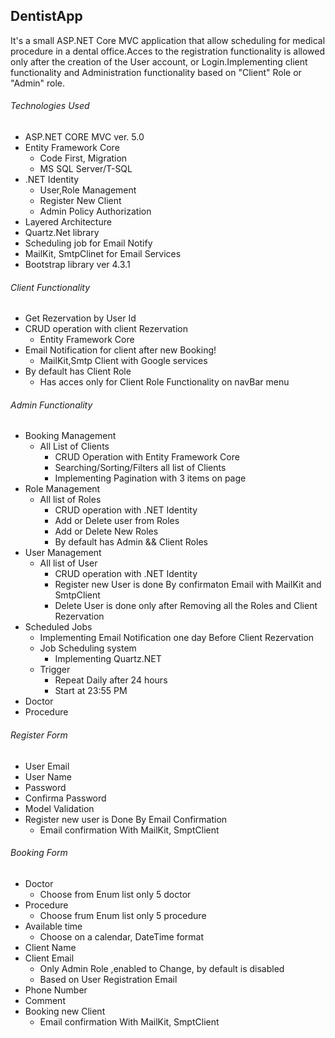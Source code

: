 ## DentistApp

It's a small ASP.NET Core MVC application that allow scheduling for medical procedure in a dental office.Acces to the registration functionality is allowed only after the creation of the User account, or Login.Implementing client functionality and Administration functionality based on "Client" Role or "Admin" role.
###### Technologies Used
- ASP.NET CORE MVC ver. 5.0
- Entity Framework Core
  - Code First, Migration
  - MS SQL Server/T-SQL
- .NET Identity
  - User,Role Management
  - Register New Client
  - Admin Policy Authorization
- Layered Architecture
- Quartz.Net library
 - Scheduling job for Email Notify
- MailKit, SmtpClinet for Email Services
- Bootstrap library ver 4.3.1
    
###### Client Functionality
- Get Rezervation by User Id
- CRUD operation with client Rezervation
  - Entity Framework Core
- Email Notification for client after new Booking!
  - MailKit,Smtp Client with Google services
- By default has Client Role
  - Has acces only for Client Role Functionality on navBar menu

###### Admin Functionality
- Booking Management
  - All List of Clients
    - CRUD Operation with Entity Framework Core
    - Searching/Sorting/Filters all list of Clients
    - Implementing Pagination with 3 items on page 
- Role Management
  - All list of Roles
     - CRUD operation with .NET Identity
     - Add or Delete user from Roles
     - Add or Delete New Roles
     - By default has Admin && Client Roles 
- User Management
  - All list of User
    - CRUD operation with .NET Identity
    - Register new User is done By confirmaton Email with MailKit and SmtpClient
    - Delete User is done only after Removing all the Roles and Client Rezervation
- Scheduled Jobs
  - Implementing Email Notification one day Before Client Rezervation
  - Job Scheduling system
    - Implementing Quartz.NET 
  - Trigger
    - Repeat Daily after 24 hours
    - Start at 23:55 PM 
- Doctor
- Procedure

###### Register Form 
- User Email
- User Name
- Password
- Confirma Password
- Model Validation
- Register new user is Done By Email Confirmation
  - Email confirmation With MailKit, SmptClient

###### Booking Form 
- Doctor
  - Choose from Enum list only 5 doctor
- Procedure
  - Choose frum Enum list only 5 procedure
- Available time
  - Choose on a calendar, DateTime format
- Client Name
- Client Email
  - Only Admin Role ,enabled to Change, by default is disabled
  - Based on User Registration Email
- Phone Number
- Comment
- Booking new Client
  - Email confirmation With MailKit, SmptClient